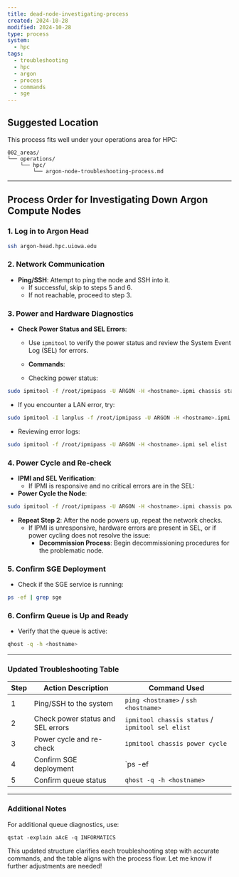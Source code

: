 ```yaml
---
title: dead-node-investigating-process
created: 2024-10-28
modified: 2024-10-28
type: process
system:
  - hpc
tags:
  - troubleshooting
  - hpc
  - argon
  - process
  - commands
  - sge
---
```



## Suggested Location

This process fits well under your operations area for HPC:

```
002_areas/
└── operations/
    └── hpc/
        └── argon-node-troubleshooting-process.md
```

---

## Process Order for Investigating Down Argon Compute Nodes

### 1. Log in to Argon Head
```bash
ssh argon-head.hpc.uiowa.edu
```

### 2. Network Communication
- **Ping/SSH**: Attempt to ping the node and SSH into it.
  - If successful, skip to steps 5 and 6.
  - If not reachable, proceed to step 3.

### 3. Power and Hardware Diagnostics
- **Check Power Status and SEL Errors**:
  - Use `ipmitool` to verify the power status and review the System Event Log (SEL) for errors.
  - **Commands**:

  - Checking power status:
```bash
sudo ipmitool -f /root/ipmipass -U ARGON -H <hostname>.ipmi chassis status
```

  - If you encounter a LAN error, try:
```bash
sudo ipmitool -I lanplus -f /root/ipmipass -U ARGON -H <hostname>.ipmi chassis status
```

  - Reviewing error logs:
```bash
sudo ipmitool -f /root/ipmipass -U ARGON -H <hostname>.ipmi sel elist | tail
```

### 4. Power Cycle and Re-check
- **IPMI and SEL Verification**:
  - If IPMI is responsive and no critical errors are in the SEL:  
- **Power Cycle the Node**:
```bash
sudo ipmitool -f /root/ipmipass -U ARGON -H <hostname>.ipmi chassis power cycle
```
- **Repeat Step 2**: After the node powers up, repeat the network checks.
  - If IPMI is unresponsive, hardware errors are present in SEL, or if power cycling does not resolve the issue:
    - **Decommission Process**: Begin decommissioning procedures for the problematic node.

### 5. Confirm SGE Deployment
- Check if the SGE service is running:
```bash
ps -ef | grep sge
```

### 6. Confirm Queue is Up and Ready
- Verify that the queue is active:
```bash
qhost -q -h <hostname>
```

---

### Updated Troubleshooting Table

| Step | Action Description               | Command Used                                  |
|------|----------------------------------|-----------------------------------------------|
| 1    | Ping/SSH to the system           | `ping <hostname>` / `ssh <hostname>`          |
| 2    | Check power status and SEL errors | `ipmitool chassis status` / `ipmitool sel elist` |
| 3    | Power cycle and re-check          | `ipmitool chassis power cycle`                |
| 4    | Confirm SGE deployment            | `ps -ef | grep sge`                           |
| 5    | Confirm queue status              | `qhost -q -h <hostname>`                      |

---

### Additional Notes

For additional queue diagnostics, use:
```shell
qstat -explain aAcE -q INFORMATICS
```

This updated structure clarifies each troubleshooting step with accurate commands, and the table aligns with the process flow. Let me know if further adjustments are needed!

